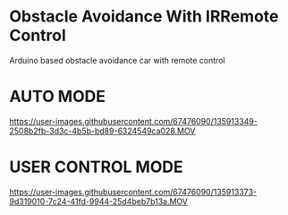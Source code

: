 # Obstacle Avoidance With IRRemote Control
Arduino based obstacle avoidance car with remote control

# AUTO MODE
https://user-images.githubusercontent.com/67476090/135913349-2508b2fb-3d3c-4b5b-bd89-6324549ca028.MOV


# USER CONTROL MODE
https://user-images.githubusercontent.com/67476090/135913373-9d319010-7c24-41fd-9944-25d4beb7b13a.MOV

